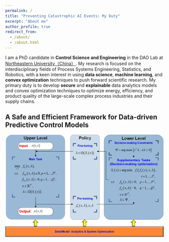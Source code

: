 ```yaml
---
permalink: /
title: "Preventing Catastrophic AI Events: My Duty"
excerpt: "About me"
author_profile: true
redirect_from: 
  - /about/
  - /about.html
---
```


I am a PhD candidate in **Control Science and Engineering** in the DAO Lab at [Northeastern University（China）](http://english.neu.edu.cn/). My research is focused on the interdisciplinary fields of Process Systems Engineering, Statistics, and Robotics, with a keen interest in using **data science**, **machine learning**, and **convex optimization** techniques to push forward scientific research.
My primary duty is to develop **secure** and **explainable** data analytics models and convex optimization techniques to optimize energy, efficiency, and product quality of the large-scale complex process industries and their supply chains.

## A Safe and Efficient Framework for Data-driven Predictive Control Models
![avatar](/images/dynamic-predictive-control-framework.jpg)
